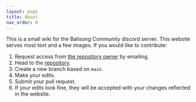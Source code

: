 ```yaml
---
layout: page
title: About
nav_order: 6
---
```

This is a small wiki for the Balisong Community discord server. This website serves most text and a few images. If you would like to contribute:

1. Request access from [the repository owner](balisongcommunity.discord@gmail.com) by emailing.
2. Head to the [repository](https://github.com/bc-discord/bc-discord.github.io).
3. Create a new branch based on `main`.
4. Make your edits.
5. Submit your pull request.
6. If your edits look fine, they will be accepted with your changes reflected in the website.